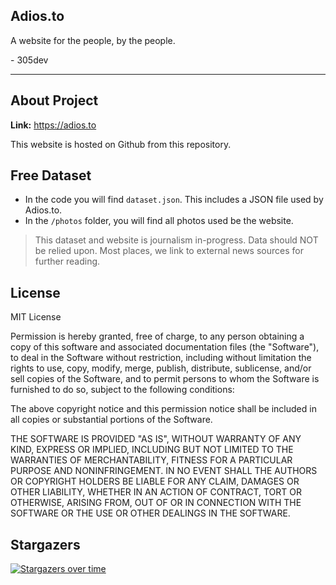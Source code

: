 ## Adios.to

A website for the people, by the people.

\- 305dev

----

## About Project

**Link:** https://adios.to

This website is hosted on Github from this repository.


## Free Dataset

- In the code you will find ```dataset.json```. This includes a JSON file used by Adios.to.
- In the ```/photos``` folder, you will find all photos used be the website.

> This dataset and website is journalism in-progress. Data should NOT be relied upon. Most places, we link to external news sources for further reading.

## License

MIT License

Permission is hereby granted, free of charge, to any person obtaining a copy
of this software and associated documentation files (the "Software"), to deal
in the Software without restriction, including without limitation the rights
to use, copy, modify, merge, publish, distribute, sublicense, and/or sell
copies of the Software, and to permit persons to whom the Software is
furnished to do so, subject to the following conditions:

The above copyright notice and this permission notice shall be included in all
copies or substantial portions of the Software.

THE SOFTWARE IS PROVIDED "AS IS", WITHOUT WARRANTY OF ANY KIND, EXPRESS OR
IMPLIED, INCLUDING BUT NOT LIMITED TO THE WARRANTIES OF MERCHANTABILITY,
FITNESS FOR A PARTICULAR PURPOSE AND NONINFRINGEMENT. IN NO EVENT SHALL THE
AUTHORS OR COPYRIGHT HOLDERS BE LIABLE FOR ANY CLAIM, DAMAGES OR OTHER
LIABILITY, WHETHER IN AN ACTION OF CONTRACT, TORT OR OTHERWISE, ARISING FROM,
OUT OF OR IN CONNECTION WITH THE SOFTWARE OR THE USE OR OTHER DEALINGS IN THE
SOFTWARE.

## Stargazers

[![Stargazers over time](https://starchart.cc/305dev/adios.svg)](https://starchart.cc/305dev/adios)
